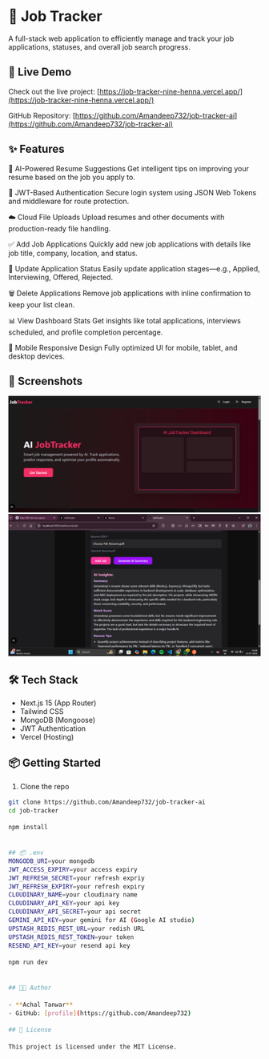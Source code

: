 # 💼 Job Tracker

A full-stack web application to efficiently manage and track your job applications, statuses, and overall job search progress.

## 🔗 Live Demo

Check out the live project: [https://job-tracker-nine-henna.vercel.app/](https://job-tracker-nine-henna.vercel.app/)

GitHub Repository: [https://github.com/Amandeep732/job-tracker-ai](https://github.com/Amandeep732/job-tracker-ai)


## ✨ Features

🧠 AI-Powered Resume Suggestions
Get intelligent tips on improving your resume based on the job you apply to.

🔐 JWT-Based Authentication
Secure login system using JSON Web Tokens and middleware for route protection.

☁️ Cloud File Uploads
Upload resumes and other documents with production-ready file handling.

✅ Add Job Applications
Quickly add new job applications with details like job title, company, location, and status.

🔄 Update Application Status
Easily update application stages—e.g., Applied, Interviewing, Offered, Rejected.

🗑️ Delete Applications
Remove job applications with inline confirmation to keep your list clean.

📊 View Dashboard Stats
Get insights like total applications, interviews scheduled, and profile completion percentage.

📱 Mobile Responsive Design
Fully optimized UI for mobile, tablet, and desktop devices.

## 📸 Screenshots

![Dashboard Screenshot](public/screenshot/Screenshot%202025-07-07%20133338.png)
![AI Generated ScreenShot Screenshot](public/screenshot/Screenshot%202025-07-13%20230914.png)

## 🛠️ Tech Stack

- Next.js 15 (App Router)
- Tailwind CSS
- MongoDB (Mongoose)
- JWT Authentication
- Vercel (Hosting)

## 📦 Getting Started

1. Clone the repo

```bash
git clone https://github.com/Amandeep732/job-tracker-ai
cd job-tracker

npm install


## 📦 .env
MONGODB_URI=your mongodb
JWT_ACCESS_EXPIRY=your access expiry
JWT_REFRESH_SECRET=your refresh expriy
JWT_REFRESH_EXPIRY=your refresh expiry
CLOUDINARY_NAME=your cloudinary name 
CLOUDINARY_API_KEY=your api key
CLOUDINARY_API_SECRET=your api secret
GEMINI_API_KEY=your gemini for AI (Google AI studio)
UPSTASH_REDIS_REST_URL=your redish URL
UPSTASH_REDIS_REST_TOKEN=your token
RESEND_API_KEY=your resend api key

npm run dev


## 👨‍💻 Author

- **Achal Tanwar**
- GitHub: [profile](https://github.com/Amandeep732)

## 📜 License

This project is licensed under the MIT License.


